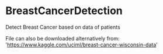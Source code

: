 # BreastCancerDetection
Detect Breast Cancer based on data of patients

File can also be downloaded alternatively from:
'https://www.kaggle.com/uciml/breast-cancer-wisconsin-data'
